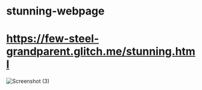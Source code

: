 # stunning-webpage
# https://few-steel-grandparent.glitch.me/stunning.html

![Screenshot (3)](https://user-images.githubusercontent.com/92200451/138544169-4b6e3acb-4bfd-4ffe-bf82-a97cc70bb919.png)
